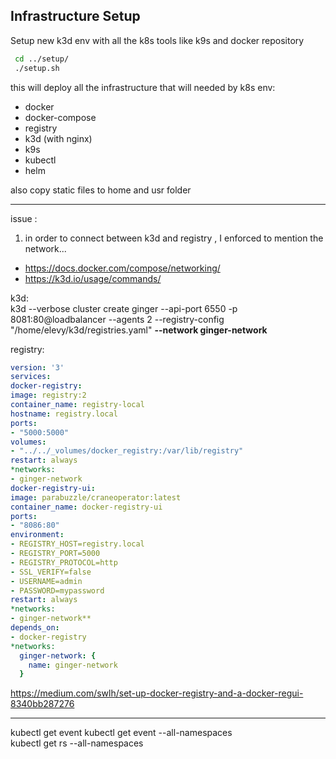 
## Infrastructure Setup
Setup new k3d env with all the k8s tools like k9s and docker repository 
```bash
 cd ../setup/
 ./setup.sh
```

this will deploy all the infrastructure that will needed by k8s env:
- docker
- docker-compose  
- registry
- k3d (with nginx)
- k9s
- kubectl 
- helm

also copy static files to home and usr folder 

---
issue :
1. in order to connect between k3d and registry , I enforced to mention the network...<br>
- https://docs.docker.com/compose/networking/
- https://k3d.io/usage/commands/

k3d:<br>
k3d --verbose cluster create ginger --api-port 6550 -p 8081:80@loadbalancer --agents 2 --registry-config "/home/elevy/k3d/registries.yaml" **--network ginger-network**

registry:<br>
```yaml
version: '3'
services:
docker-registry:
image: registry:2
container_name: registry-local
hostname: registry.local
ports:
- "5000:5000"
volumes:
- "../../_volumes/docker_registry:/var/lib/registry"
restart: always
*networks:
- ginger-network
docker-registry-ui:
image: parabuzzle/craneoperator:latest
container_name: docker-registry-ui
ports:
- "8086:80"
environment:
- REGISTRY_HOST=registry.local
- REGISTRY_PORT=5000
- REGISTRY_PROTOCOL=http
- SSL_VERIFY=false
- USERNAME=admin
- PASSWORD=mypassword
restart: always
*networks:
- ginger-network**
depends_on:
- docker-registry
*networks:
  ginger-network: {
    name: ginger-network
  }
```
https://medium.com/swlh/set-up-docker-registry-and-a-docker-regui-8340bb287276

---


kubectl get event
kubectl get event --all-namespaces                         
kubectl get rs --all-namespaces  
